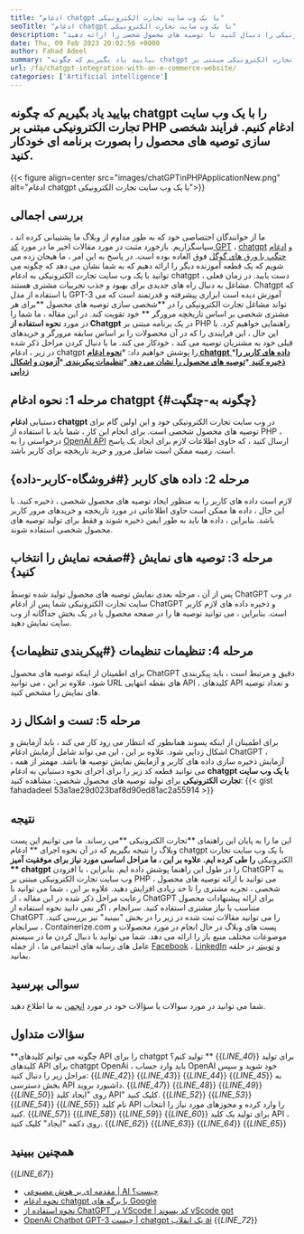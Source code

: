 ```yaml
---
title: "ادغام chatgpt با یک وب سایت تجارت الکترونیکی" 
seoTitle: "ادغام chatgpt با یک وب سایت تجارت الکترونیکی" 
description: "برای یادگیری نحوه دستیابی به ادغام چتپپ با یک وب سایت تجارت الکترونیکی ، این راهنمای تجارت الکترونیکی را دنبال کنید تا توصیه های محصول شخصی را ارائه دهید." 
date: Thu, 09 Feb 2023 20:02:56 +0000
author: Fahad Adeel
summary: "بیایید یاد بگیریم که چگونه chatgpt را با یک وب سایت تجارت الکترونیکی مبتنی بر PHP ادغام کنیم. فرایند شخصی سازی توصیه های محصول را بصورت برنامه ای خودکار کنید." 
url: /fa/chatgpt-integration-with-an-e-commerce-website/
categories: ['Artificial intelligence']
---
```


## بیایید یاد بگیریم که چگونه chatgpt را با یک وب سایت تجارت الکترونیکی مبتنی بر PHP ادغام کنیم. فرایند شخصی سازی توصیه های محصول را بصورت برنامه ای خودکار کنید.

{{< figure align=center src="images/chatGPTinPHPApplicationNew.png" alt="ادغام chatgpt با یک وب سایت تجارت الکترونیکی">}}


## بررسی اجمالی
ما از خوانندگان اختصاصی خود که به طور مداوم از وبلاگ ما پشتیبانی کرده اند ، سپاسگزاریم. بازخورد مثبت در مورد مقالات اخیر ما در مورد [کد GPT][1] ، [chatgpt][2] و [ادغام چتگپ با ورق های گوگل][3] فوق العاده بوده است. در پاسخ به این امر ، ما هیجان زده می شویم که یک قطعه آموزنده دیگر را ارائه دهیم که به شما نشان می دهد که چگونه می توانید با یک وب سایت تجارت الکترونیکی به ادغام chatgpt دست یابید.
در زمان فعلی ، مشاغل به دنبال راه های جدیدی برای بهبود و جذب تجربیات مشتری هستند. Chatgpt که با استفاده از مدل GPT-3 آموزش دیده است ابزاری پیشرفته و قدرتمند است که می تواند مشاغل تجارت الکترونیکی را در **شخصی سازی توصیه های محصول  **برای هر مشتری شخصی بر اساس تاریخچه مرورگر **  خود تقویت کند. در این مقاله ، ما شما را در مورد  **نحوه استفاده از Chatgpt**   در یک برنامه مبتنی بر PHP راهنمایی خواهیم کرد. با این حال ، این فرایندی را که در آن محصولات را بر اساس سابقه مرورگر و خریدهای قبلی خود به مشتریان توصیه می کند ، خودکار می کند.
ما با دنبال کردن مراحل ذکر شده در زیر ، ادغام chatgpt را پوشش خواهیم داد:
  *[**نحوه ادغام chatgpt** ][5]
  *[**داده های کاربر را ذخیره کنید** ][6]
  *[**توصیه های محصول را نشان می دهد** ][7]
  *[**تنظیمات پیکربندی** ][8]
  *[**آزمون و اشکال زدایی** ][9]

## مرحله 1: نحوه ادغام chatgpt   {#چگونه به-چتگپت}
دستیابی **ادغام chatgpt**  در وب سایت تجارت الکترونیکی خود و این اولین گام برای توصیه های محصول شخصی است. برای انجام این کار ، شما باید با استفاده از PHP ، درخواستی را به [OpenAI API][10] ارسال کنید ، که حاوی اطلاعات لازم برای ایجاد یک پاسخ است. زمینه ممکن است شامل مرور و خرید تاریخچه برای کاربر باشد.

## مرحله 2: داده های کاربر   {#فروشگاه-کاربر-داده}
لازم است داده های کاربر را به منظور ایجاد توصیه های محصول شخصی ، ذخیره کنید. با این حال ، داده ها ممکن است حاوی اطلاعاتی در مورد تاریخچه و خریدهای مرور کاربر باشد. بنابراین ، داده ها باید به طور ایمن ذخیره شوند و فقط برای تولید توصیه های محصول شخصی استفاده شوند.

## مرحله 3: توصیه های نمایش   {#صفحه نمایش را انتخاب کنید}
پس از آن ، مرحله بعدی نمایش توصیه های محصول تولید شده توسط ChatGPT در وب سایت تجارت الکترونیکی شما پس از ادغام ChatGPT و ذخیره داده های لازم کاربر است. بنابراین ، می توانید توصیه ها را در صفحه محصول یا در یک بخش جداگانه از وب سایت نمایش دهید.

## مرحله 4: تنظیمات تنظیمات   {#پیکربندی تنظیمات}
برای اطمینان از اینکه توصیه های محصول ChatGPT دقیق و مرتبط است ، باید پیکربندی شود. علاوه بر این ، می توانید URL های نقطه انتهایی API ، کلیدهای API و تعداد توصیه های نمایش را مشخص کنید.

## مرحله 5: تست و اشکال زد
برای اطمینان از اینكه پسوند همانطور كه ​​انتظار می رود كار می كند ، باید آزمایش و اشکال زدایی شود. علاوه بر این ، این می تواند شامل آزمایش ادغام ChatGPT ، آزمایش ذخیره سازی داده های کاربر و آزمایش نمایش توصیه ها باشد.
مهمتر از همه ، می توانید قطعه کد زیر را برای اجرای نحوه دستیابی به ادغام **chatgpt با یک وب سایت تجارت الکترونیکی**  برای تولید توصیه های محصول شخصی: مشاهده کنید:
{{< gist fahadadeel 53a1ae29d023baf8d90ed81ac2a55914 >}}

## نتیجه
این ما را به پایان این راهنمای **تجارت الکترونیکی  **می رساند. ما می توانیم این پست وبلاگ را نتیجه بگیریم که در آن نحوه اجرای **  ادغام chatgpt با یک وب سایت تجارت الکترونیکی  **را طی کرده ایم. علاوه بر این ، ما مراحل اساسی مورد نیاز برای موفقیت آمیز **  chatgpt**  را در طول این راهنما پوشش داده ایم. بنابراین ، با افزودن ChatGPT به وب سایت تجارت الکترونیکی مبتنی بر PHP ، می توانید با ارائه توصیه های محصول شخصی ، تجربه مشتری را تا حد زیادی افزایش دهید. علاوه بر این ، شما می توانید با رعایت مراحل ذکر شده در این مقاله ، از ChatGPT برای ارائه پیشنهادات محصول متناسب با نیاز مشتری استفاده کنید. سرانجام ، اگر نمی دانید نحوه استفاده از ChatGPT را می توانید مقالات ثبت شده در زیر را در بخش "ببینید" نیز بررسی کنید.
سرانجام ، Containerize.com پست های وبلاگ در حال انجام در مورد محصولات و موضوعات مختلف منبع باز را ارائه می دهد. شما می توانید با دنبال کردن ما در سیستم عامل های رسانه های اجتماعی ما ، از جمله [Facebook][11] ، [LinkedIn][12] و [توییتر][13] در حلقه بمانید.

## سوالی بپرسید
شما می توانید در مورد سوالات یا سؤالات خود در مورد [انجمن][14] به ما اطلاع دهید.

## سؤالات متداول
**چگونه می توانم کلیدهای API را برای chatgpt تولید کنم؟ **
{{_LINE_40_}}
  برای تولید کلیدهای API برای chatgpt OpenAi ، باید وارد حساب OpenAI خود شوید و سپس مراحل زیر را دنبال کنید:
{{_LINE_42_}}
{{_LINE_43_}}
{{_LINE_44_}}
{{_LINE_45_}}
      به بخش دسترسی API داشبورد بروید.
{{_LINE_47_}}
{{_LINE_48_}}
{{_LINE_49_}}
{{_LINE_50_}}
      روی "ایجاد کلید API" کلیک کنید.
{{_LINE_52_}}
{{_LINE_53_}}
{{_LINE_54_}}
{{_LINE_55_}}
      نام کلید API را وارد کرده و مجوزهای مورد نیاز را انتخاب کنید.
{{_LINE_57_}}
{{_LINE_58_}}
{{_LINE_59_}}
{{_LINE_60_}}
      برای تولید یک کلید API ، روی دکمه "ایجاد" کلیک کنید.
{{_LINE_62_}}
{{_LINE_63_}}
{{_LINE_64_}}
{{_LINE_65_}}

## همچنین ببینید
{{_LINE_67_}}
  * [مقدمه ای بر هوش مصنوعی | AI چیست؟][15]
  * [نحوه ادغام chatgpt با برگه های Google][3]
  * [نحوه استفاده از ChatGPT در VScode | کد پسوند vScode gpt][1]
  * [OpenAi Chatbot GPT-3 چیست | chatgpt یک انقلاب ai][2]
{{_LINE_72_}}

  
[1]: https://blog.containerize.com/artificial-intelligence/how-to-use-chatgpt-in-vscode-the-vscode-extension-codegpt/
[2]: https://blog.containerize.com/artificial-intelligence/what-is-openai-chatbot-gpt-3-chatgpt-an-ai-revolution/
[3]: https://blog.containerize.com/artificial-intelligence/integrate-chatgpt-with-google-sheets/
[4]: https://www.php.net/
[5]: #How-to-Integrate-ChatGPT
[6]: #Store-User-Data
[7]: #Display-Recommendations
[8]: #Configure-Settings
[9]: #Test-and-Debug
[10]: https://platform.openai.com/account/api-keys
[11]: https://web.facebook.com/containerize
[12]: https://www.linkedin.com/company/containerize/
[13]: https://twitter.com/containerize_co
[14]: https://forum.containerize.com/
[15]: https://blog.containerize.com/artificial-intelligence/an-introduction-to-artificial-intelligence-what-is-ai/
